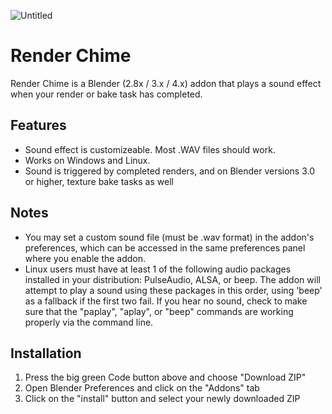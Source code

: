 ![Untitled](https://github.com/theanine3D/render_chime/assets/88953117/a5f20952-b2e0-4752-84dd-b0c78359820d)

# Render Chime

Render Chime is a Blender (2.8x / 3.x / 4.x) addon that plays a sound effect when your render or bake task has completed.

## Features
- Sound effect is customizeable. Most .WAV files should work.
- Works on Windows and Linux.
- Sound is triggered by completed renders, and on Blender versions 3.0 or higher, texture bake tasks as well
 
## Notes
- You may set a custom sound file (must be .wav format) in the addon's preferences, which can be accessed in the same preferences panel where you enable the addon.
- Linux users must have at least 1 of the following audio packages installed in your distribution: PulseAudio, ALSA, or beep. The addon will attempt to play a sound using these packages in this order, using 'beep' as a fallback if the first two fail. If you hear no sound, check to make sure that the "paplay", "aplay", or "beep" commands are working properly via the command line.

## Installation
1. Press the big green Code button above and choose "Download ZIP"
2. Open Blender Preferences and click on the "Addons" tab
3. Click on the "install" button and select your newly downloaded ZIP
